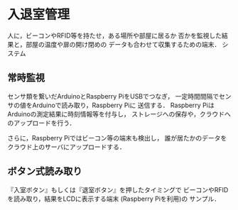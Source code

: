 # 入退室管理
人に，ビーコンやRFID等を持たせ，ある場所や部屋に居るか
否かを監視した結果と，部屋の温度や扉の開け閉めの
データも合わせて収集するための端末．
システム

## 常時監視
センサ類を繋いだArduinoとRaspberry PiをUSBでつなぎ，
一定時間間隔でセンサの値をArduinoで読み取り，Raspberry Piに
送信する．
Raspberry PiはArduinoの測定結果に時刻情報等を付与し，
ストレージへの保存や，クラウドへのアップロードを行う．

さらに，Raspberry Piではビーコン等の端末も検出し，
誰が居たかのデータをクラウド上のサーバにアップロードする．

## ボタン式読み取り
『入室ボタン』もしくは『退室ボタン』を押したタイミングで
ビーコンやRFIDを読み取り，結果をLCDに表示する端末
(Raspberry Piを利用)の
サンプル．


